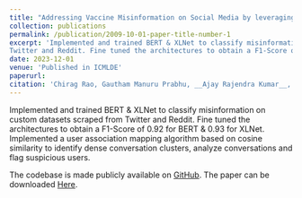 ```yaml
---
title: "Addressing Vaccine Misinformation on Social Media by leveraging Transformers and User Association Dynamics"
collection: publications
permalink: /publication/2009-10-01-paper-title-number-1
excerpt: 'Implemented and trained BERT & XLNet to classify misinformation on custom datasets scraped from
Twitter and Reddit. Fine tuned the architectures to obtain a F1-Score of 0.92 for BERT & 0.93 for XLNet. Implemented a user association mapping algorithm based on cosine similarity to identify dense conversation clusters, analyze conversations and flag suspicious users.'
date: 2023-12-01
venue: 'Published in ICMLDE'
paperurl: 
citation: 'Chirag Rao, Gautham Manuru Prabhu, __Ajay Rajendra Kumar__, Shourya Gupta and Nisha P. Shetty'
---
```


Implemented and trained BERT & XLNet to classify misinformation on custom datasets scraped from
Twitter and Reddit. Fine tuned the architectures to obtain a F1-Score of 0.92 for BERT & 0.93 for XLNet. Implemented a user association mapping algorithm based on cosine similarity to identify dense conversation clusters, analyze conversations and flag suspicious users. 

The codebase is made publicly available on [GitHub](https://github.com/ajaystar8/Vaccine_Misinformation_Project). The paper can be downloaded [Here](https://www.sciencedirect.com/science/article/pii/S1877050924008470).
